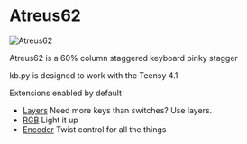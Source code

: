 # Atreus62

![Atreus62](https://assets.bigcartel.com/product_images/189335282/BIlqCtd.jpg?auto=format&fit=max&w=1200)

Atreus62 is a 60% column staggered keyboard pinky stagger 

kb.py is designed to work with the Teensy 4.1

Extensions enabled by default  
- [Layers](/docs/en/layers.md) Need more keys than switches? Use layers.
- [RGB](/docs/en/rgb.md) Light it up
- [Encoder](/docs/en/encoder.md) Twist control for all the things

